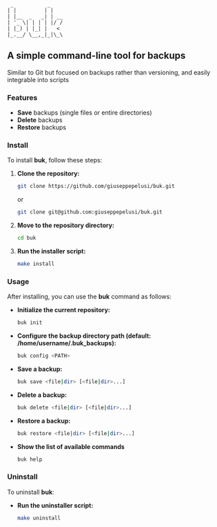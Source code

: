 ```
 _           _
| |         | |
| |__  _   _| | __
| '_ \| | | | |/ /
| |_) | |_| |   <
|_.__/ \__,_|_|\_\
```

## **A simple command-line tool for backups**

Similar to Git but focused on backups rather than versioning, and easily integrable into scripts

### **Features**

- **Save** backups (single files or entire directories)
- **Delete** backups
- **Restore** backups

### **Install**

To install **buk**, follow these steps:

1. **Clone the repository:**
   ```sh
   git clone https://github.com/giuseppepelusi/buk.git
   ```

   or

   ```sh
   git clone git@github.com:giuseppepelusi/buk.git
   ```

2. **Move to the repository directory:**
    ```sh
    cd buk
    ```

3. **Run the installer script:**
    ```sh
    make install
    ```

### **Usage**

After installing, you can use the **buk** command as follows:

- **Initialize the current repository:**
    ```sh
    buk init
    ```

- **Configure the backup directory path (default: /home/username/.buk_backups):**
    ```sh
    buk config <PATH>
    ```

- **Save a backup:**
    ```sh
    buk save <file|dir> [<file|dir>...]
    ```

- **Delete a backup:**
    ```sh
    buk delete <file|dir> [<file|dir>...]
    ```

- **Restore a backup:**
    ```sh
    buk restore <file|dir> [<file|dir>...]
    ```

- **Show the list of available commands**
	```sh
	buk help
	```

### **Uninstall**

To uninstall **buk**:

- **Run the uninstaller script:**
    ```sh
    make uninstall
    ```
